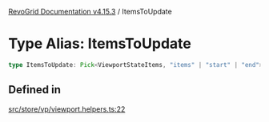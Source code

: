 [RevoGrid Documentation v4.15.3](README.md) / ItemsToUpdate

# Type Alias: ItemsToUpdate

```ts
type ItemsToUpdate: Pick<ViewportStateItems, "items" | "start" | "end">;
```

## Defined in

[src/store/vp/viewport.helpers.ts:22](https://github.com/revolist/revogrid/blob/0f25b4576d7b148a35319cded1f6d62c5f4ebd98/src/store/vp/viewport.helpers.ts#L22)
